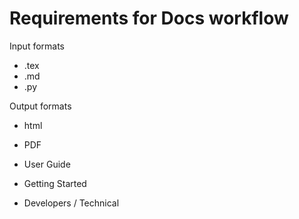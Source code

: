 

# Requirements for Docs workflow

Input formats
- .tex
- .md
- .py

Output formats
- html
- PDF

- User Guide
- Getting Started
- Developers / Technical